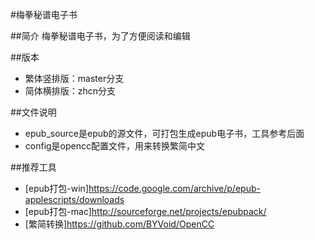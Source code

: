 #梅拳秘谱电子书

##简介
梅拳秘谱电子书，为了方便阅读和编辑

##版本
* 繁体竖排版：master分支
* 简体横排版：zhcn分支

##文件说明
* epub_source是epub的源文件，可打包生成epub电子书，工具参考后面
* config是opencc配置文件，用来转换繁简中文

##推荐工具
* [epub打包-win]https://code.google.com/archive/p/epub-applescripts/downloads
* [epub打包-mac]http://sourceforge.net/projects/epubpack/
* [繁简转换]https://github.com/BYVoid/OpenCC